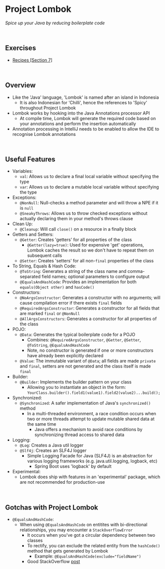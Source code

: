 # Project Lombok
*Spice up your Java by reducing boilerplate code*

<br>

## Exercises
* [Recipes [Section 7]](../07-spring-mvc-web-dev/exercises/recipes)

<br>

## Overview
* Like the 'Java' language, 'Lombok' is named after an island in Indonesia
    * It is also Indonesian for 'Chilli', hence the references to 'Spicy' throughout Project Lombok
* Lombok works by hooking into the Java Annotations processor API
    * At compile time, Lombok will generate the required code based on your annotations and perform the insertion automatically
* Annotation processing in IntelliJ needs to be enabled to allow the IDE to recognise Lombok annotations

<br>

## Useful Features
* Variables:
    * `val`: Allows us to declare a final local variable without specifying the type
    * `var`: Allows us to declare a mutable local variable without specifying the type
* Exceptions:
    * `@NonNull`: Null-checks a method parameter and will throw a NPE if it is `null`
    * `@SneakyThrows`: Allows us to throw checked exceptions without actually declaring them in your method's throws clause
* Clean Up:
    * `@Cleanup`: Will call `close()` on a resource in a finally block
* Getters and Setters:
    * `@Getter`: Creates 'getters' for all properties of the class
        * `@Getter(lazy=true)`: Used for expensive 'get' operations, Lombok caches the result so we don't have to repeat them on subsequent calls
    * `@Setter`: Creates 'setters' for all non-`final` properties of the class
* To String, Equals & Hash Code:
    * `@ToString`: Generates a string of the class name and comma-separated field names; optional parameters to configure output
    * `@EqualsAndHashCode`: Provides an implementation for both `equals(Object other)` and `hasCode()`
* Constructors:
    * `@NoArgsConstructor`: Generates a constructor with no arguments; will cause compilation error if there exists `final` fields
    * `@RequiredArgsConstructor`: Generates a constructor for all fields that are marked `final` or `@NonNull`
    * `@AllArgsConstructors`: Generates a constructor for all properties of the class
* POJO:
    * `@Data`: Generates the typical boilerplate code for a POJO
        * Combines: `@RequiredArgsConstructor`, `@Getter`, `@Setter`, `@ToString`, `@EqualsAndHashCode`
        * Note, no constructor is generated if one or more constructors have already been explicitly declared
    * `@Value`: The immutable variant of `@Data`; all fields are made `private` and `final`, setters are not generated and the class itself is made `final`
* Builder:
    * `@Builder`: Implements the builder pattern on your class
        * Allowing you to instantiate an object in the form: `YourClass.builder().field1(value1).field2(value2)...build();`
* Synchronized:
    * `@Synchronized`: A safer implementation of Java's `synchronized()` method
        * In a multi-threaded environment, a race condition occurs when two or more threads attempt to update mutable shared data at the same time
            * Java offers a mechanism to avoid race conditions by synchronizing thread access to shared data
* Logging:
    * `@Log`: Creates a Java util logger
    * `@Slf4j`: Creates an SLF4J logger
        * Simple Logging Facade for Java (SLF4J) is an abstraction for various logging frameworks (e.g. java.util.logging, logback, etc)
            * Spring Boot uses 'logback' by default
* Experimental:
    * Lombok does ship with features in an 'experimental' package, which are not recommended for production-use

<br>

## Gotchas with Project Lombok
* `@EqualsAndHashCode`:
    * When using `@EqualsAndHashCode` on entitites with bi-directional relationships, you may encounter a `StackOverflowError`
        * It occurs when you've got a circular dependency between two classes
        * To rectify, you can exclude the related entity from the `hashCode()` method that gets generated by Lombok
            * Example: `@EqualsAndHashCode(exclude="fieldName")`
        * Good StackOverflow [post](https://stackoverflow.com/questions/34972895/lombok-hashcode-issue-with-java-lang-stackoverflowerror-null)